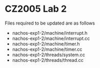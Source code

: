 # CZ2005 Lab 2

Files required to be updated are as follows

* nachos-exp1-2/machine/interrupt.h
* nachos-exp1-2/machine/interrupt.cc
* nachos-exp1-2/machine/timer.h
* nachos-exp1-2/machine/timer.cc
* nachos-exp1-2/threads/system.cc
* nachos-exp1-2/threads/thread.cc